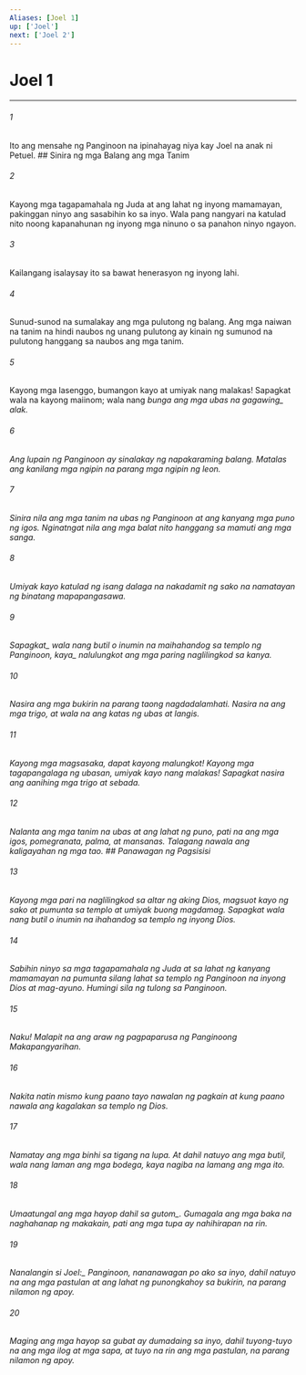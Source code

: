 ```yaml
---
Aliases: [Joel 1]
up: ['Joel']
next: ['Joel 2']
---
```

# Joel 1

***






















###### 1 










Ito ang mensahe ng Panginoon na ipinahayag niya kay Joel na anak ni Petuel. ## Sinira ng mga Balang ang mga Tanim 





















###### 2 










Kayong mga tagapamahala ng Juda at ang lahat ng inyong mamamayan, pakinggan ninyo ang sasabihin ko sa inyo. Wala pang nangyari na katulad nito noong kapanahunan ng inyong mga ninuno o sa panahon ninyo ngayon. 





















###### 3 










Kailangang isalaysay ito sa bawat henerasyon ng inyong lahi. 





















###### 4 










Sunud-sunod na sumalakay ang mga pulutong ng balang. Ang mga naiwan na tanim na hindi naubos ng unang pulutong ay kinain ng sumunod na pulutong hanggang sa naubos ang mga tanim. 





















###### 5 










Kayong mga lasenggo, bumangon kayo at umiyak nang malakas! Sapagkat wala na kayong maiinom; wala nang <i class="trans-change">bunga ang mga ubas na gagawing_ alak. 





















###### 6 










Ang lupain ng Panginoon ay sinalakay ng napakaraming balang. Matalas ang kanilang mga ngipin na parang mga ngipin ng leon. 





















###### 7 










Sinira nila ang mga tanim na ubas ng Panginoon at ang kanyang mga puno ng igos. Nginatngat nila ang mga balat nito hanggang sa mamuti ang mga sanga. 





















###### 8 










Umiyak kayo katulad ng isang dalaga na nakadamit ng sako na namatayan ng binatang mapapangasawa. 





















###### 9 










<i class="trans-change">Sapagkat_ wala nang butil o inumin na maihahandog sa templo ng Panginoon, <i class="trans-change">kaya_ nalulungkot ang mga paring naglilingkod sa kanya. 





















###### 10 










Nasira ang mga bukirin na parang taong nagdadalamhati. Nasira na ang mga trigo, at wala na ang katas ng ubas at langis. 





















###### 11 










Kayong mga magsasaka, dapat kayong malungkot! Kayong mga tagapangalaga ng ubasan, umiyak kayo nang malakas! Sapagkat nasira ang aanihing mga trigo at sebada. 





















###### 12 










Nalanta ang mga tanim na ubas at ang lahat ng puno, pati na ang mga igos, pomegranata, palma, at mansanas. Talagang nawala ang kaligayahan ng mga tao. ## Panawagan ng Pagsisisi 





















###### 13 










Kayong mga pari na naglilingkod sa altar ng aking Dios, magsuot kayo ng sako at pumunta sa templo at umiyak buong magdamag. Sapagkat wala nang butil o inumin na ihahandog sa templo ng inyong Dios. 





















###### 14 










Sabihin ninyo sa mga tagapamahala ng Juda at sa lahat ng kanyang mamamayan na pumunta silang lahat sa templo ng Panginoon na inyong Dios at mag-ayuno. Humingi sila ng tulong sa Panginoon. 





















###### 15 










Naku! Malapit na ang araw ng pagpaparusa ng Panginoong Makapangyarihan. 





















###### 16 










Nakita natin mismo kung paano tayo nawalan ng pagkain at kung paano nawala ang kagalakan sa templo ng Dios. 





















###### 17 










Namatay ang mga binhi sa tigang na lupa. At dahil natuyo ang mga butil, wala nang laman ang mga bodega, kaya nagiba na lamang ang mga ito. 





















###### 18 










Umaatungal ang mga hayop <i class="trans-change">dahil sa gutom_. Gumagala ang mga baka na naghahanap ng makakain, pati ang mga tupa ay nahihirapan na rin. 





















###### 19 










<i class="trans-change">Nanalangin si Joel:_ Panginoon, nananawagan po ako sa inyo, dahil natuyo na ang mga pastulan at ang lahat ng punongkahoy sa bukirin, na parang nilamon ng apoy. 





















###### 20 










Maging ang mga hayop sa gubat ay dumadaing sa inyo, dahil tuyong-tuyo na ang mga ilog at mga sapa, at tuyo na rin ang mga pastulan, na parang nilamon ng apoy.
